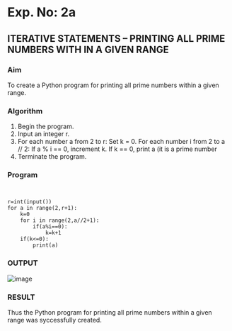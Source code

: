 # Exp. No: 2a  
## ITERATIVE STATEMENTS – PRINTING ALL PRIME NUMBERS WITH IN A GIVEN RANGE

###  Aim

To create a Python program for printing all prime numbers within a given range.

###  Algorithm

1. Begin the program.
2. Input an integer r.
3. For each number a from 2 to r:
   Set k = 0.
   For each number i from 2 to a // 2:
     If a % i == 0, increment k.
   If k == 0, print a (it is a prime number
7. Terminate the program.

### Program

```


r=int(input())
for a in range(2,r+1):
    k=0
    for i in range(2,a//2+1):
        if(a%i==0):
            k=k+1
    if(k<=0):
        print(a)

```
### OUTPUT

![image](https://github.com/user-attachments/assets/6e3379f1-62f9-4f81-8b9b-d73ccbc7ab03)

### RESULT

Thus the Python program for printing all prime numbers within a given range was syccessfully created.


